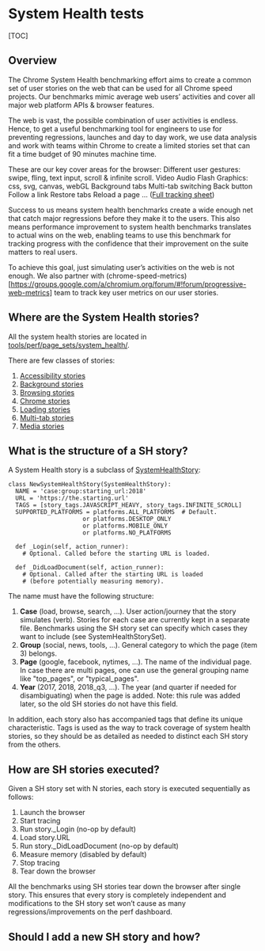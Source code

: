 # System Health tests

[TOC]

## Overview

The Chrome System Health benchmarking effort aims to create a common set of user stories on the web that can be used for all Chrome speed projects. Our benchmarks mimic average web users’ activities and cover all major web platform APIs & browser features.

The web is vast, the possible combination of user activities is endless. Hence, to get a useful benchmarking tool for engineers to use for preventing regressions, launches and day to day work, we use data analysis and work with teams within Chrome to create a limited stories set that can fit a time budget of 90 minutes machine time.

These are our key cover areas for the browser:
Different user gestures: swipe, fling, text input, scroll & infinite scroll.
Video
Audio
Flash
Graphics: css, svg, canvas, webGL
Background tabs
Multi-tab switching
Back button
Follow a link
Restore tabs
Reload a page
... ([Full tracking sheet](https://docs.google.com/spreadsheets/d/1t15Ya5ssYBeXAZhHm3RJqfwBRpgWsxoib8_kwQEHMwI/edit#gid=0))

Success to us means system health benchmarks create a wide enough net that catch
major regressions before they make it to the users. This also means performance
improvement to system health benchmarks translates to actual wins on the web,
enabling teams to use this benchmark for tracking progress with the confidence
that their improvement on the suite matters to real users.

To achieve this goal, just simulating user’s activities on the web is not
enough. We also partner with
(chrome-speed-metrics)[https://groups.google.com/a/chromium.org/forum/#!forum/progressive-web-metrics]
team to track key user metrics on our user stories.


## Where are the System Health stories?

All the system health stories are located in
[tools/perf/page_sets/system_health/](../../../../tools/perf/page_sets/system_health/).

There are few classes of stories:
1. [Accessibility stories](../../../../tools/perf/page_sets/system_health/accessibility_stories.py)
2. [Background stories](../../../../tools/perf/page_sets/system_health/background_stories.py)
2. [Browsing stories](../../../../tools/perf/page_sets/system_health/browsing_stories.py)
3. [Chrome stories](../../../../tools/perf/page_sets/system_health/chrome_stories.py)
3. [Loading stories](../../../../tools/perf/page_sets/system_health/loading_stories.py)
3. [Multi-tab stories](../../../../tools/perf/page_sets/system_health/multi_tab_stories.py)
3. [Media stories](../../../../tools/perf/page_sets/system_health/media_stories.py)

## What is the structure of a SH story?
A System Health story is a subclass of
[SystemHealthStory](https://cs.chromium.org/chromium/src/tools/perf/page_sets/system_health/system_health_story.py?l=44&rcl=d5f1f0821489a8311dc437fc6b70ac0b0d72b28b):
```
class NewSystemHealthStory(SystemHealthStory):
  NAME = 'case:group:starting_url:2018'
  URL = 'https://the.starting.url'
  TAGS = [story_tags.JAVASCRIPT_HEAVY, story_tags.INFINITE_SCROLL]
  SUPPORTED_PLATFORMS = platforms.ALL_PLATFORMS  # Default.
                     or platforms.DESKTOP_ONLY
                     or platforms.MOBILE_ONLY
                     or platforms.NO_PLATFORMS

  def _Login(self, action_runner):
    # Optional. Called before the starting URL is loaded.

  def _DidLoadDocument(self, action_runner):
    # Optional. Called after the starting URL is loaded
    # (before potentially measuring memory).
```

The name must have the following structure:
1.  **Case** (load, browse, search, …). User action/journey that the story
    simulates (verb). Stories for each case are currently kept in a separate file.
    Benchmarks using the SH story set can specify which cases they want to
    include (see SystemHealthStorySet).
2.  **Group** (social, news, tools, …). General category to which the page
    (item 3) belongs.
3.  **Page** (google, facebook, nytimes, …). The name of the individual page. In
    case there are multi pages, one can use the general grouping name like
    "top_pages", or "typical_pages".
4.  **Year** (2017, 2018, 2018_q3, ...). The year (and quarter if needed for
    disambiguating) when the page is added. Note: this rule was added later,
    so the old SH stories do not have this field.

In addition, each story also has accompanied tags that define its unique
characteristic. Tags is used as the way to track coverage of system health
stories, so they should be as detailed as needed to distinct each SH story from
the others.

## How are SH stories executed?
Given a SH story set with N stories, each story is executed sequentially as
follows:

1.  Launch the browser
2.  Start tracing
3.  Run story._Login (no-op by default)
4.  Load story.URL
5.  Run story._DidLoadDocument (no-op by default)
6.  Measure memory (disabled by default)
7.  Stop tracing
8.  Tear down the browser

All the benchmarks using SH stories tear down the browser after single story.
This ensures that every story is completely independent and modifications to the
SH story set won’t cause as many regressions/improvements on the perf dashboard.

## Should I add a new SH story and how?


